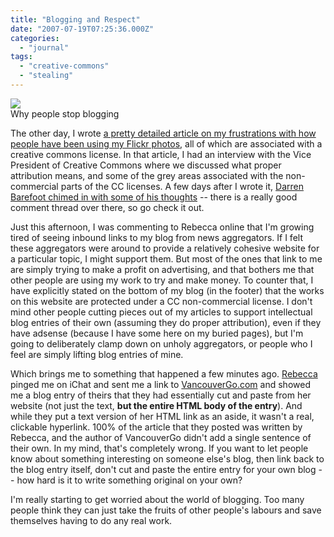```yaml
---
title: "Blogging and Respect"
date: "2007-07-19T07:25:36.000Z"
categories: 
  - "journal"
tags: 
  - "creative-commons"
  - "stealing"
---
```


[![](http://farm1.static.flickr.com/165/401320540_c59509865d.jpg?v=0)](http://www.flickr.com/photos/duanestorey/401320540/)  
Why people stop blogging

The other day, I wrote [a pretty detailed article on my frustrations with how people have been using my Flickr photos](http://www.migratorynerd.com/2007/07/13/creative-commons-flickr-and-you/), all of which are associated with a creative commons license. In that article, I had an interview with the Vice President of Creative Commons where we discussed what proper attribution means, and some of the grey areas associated with the non-commercial parts of the CC licenses. A few days after I wrote it, [Darren Barefoot chimed in with some of his thoughts](http://www.darrenbarefoot.com/archives/2007/07/the-practicalities-of-flickr-and-creative-commons.html) -- there is a really good comment thread over there, so go check it out.

Just this afternoon, I was commenting to Rebecca online that I'm growing tired of seeing inbound links to my blog from news aggregators. If I felt these aggregators were around to provide a relatively cohesive website for a particular topic, I might support them. But most of the ones that link to me are simply trying to make a profit on advertising, and that bothers me that other people are using my work to try and make money. To counter that, I have explicitly stated on the bottom of my blog (in the footer) that the works on this website are protected under a CC non-commercial license. I don't mind other people cutting pieces out of my articles to support intellectual blog entries of their own (assuming they do proper attribution), even if they have adsense (because I have some here on my buried pages), but I'm going to deliberately clamp down on unholy aggregators, or people who I feel are simply lifting blog entries of mine.

Which brings me to something that happened a few minutes ago. [Rebecca](http://www.miss604.com) pinged me on iChat and sent me a link to [VancouverGo.com](http://vancouvergo.com) and showed me a blog entry of theirs that they had essentially cut and paste from her website (not just the text, **but the entire HTML body of the entry**). And while they put a text version of her HTML link as an aside, it wasn't a real, clickable hyperlink. 100% of the article that they posted was written by Rebecca, and the author of VancouverGo didn't add a single sentence of their own. In my mind, that's completely wrong. If you want to let people know about something interesting on someone else's blog, then link back to the blog entry itself, don't cut and paste the entire entry for your own blog -- how hard is it to write something original on your own?

I'm really starting to get worried about the world of blogging. Too many people think they can just take the fruits of other people's labours and save themselves having to do any real work.
